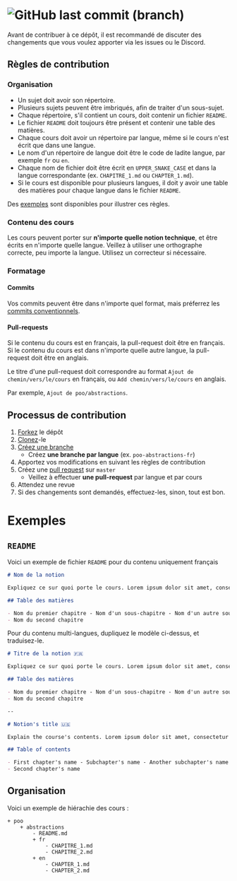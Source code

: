# ![GitHub last commit (branch)](https://img.shields.io/github/last-commit/readthedocs-fr/notions/master?label=derni%C3%A8re%20mise%20%C3%A0%20jour&style=flat-square)

Avant de contribuer à ce dépôt, il est recommandé de discuter des changements que vous voulez apporter via les issues ou le Discord.

## Règles de contribution

### Organisation

- Un sujet doit avoir son répertoire.
- Plusieurs sujets peuvent être imbriqués, afin de traiter d'un sous-sujet.
- Chaque répertoire, s'il contient un cours, doit contenir un fichier `README`.
- Le fichier `README` doit toujours être présent et contenir une table des matières.
- Chaque cours doit avoir un répertoire par langue, même si le cours n'est écrit que dans une langue.
- Le nom d'un répertoire de langue doit être le code de ladite langue, par exemple `fr` ou `en`.
- Chaque nom de fichier doit être écrit en `UPPER_SNAKE_CASE` et dans la langue correspondante (ex. `CHAPITRE_1.md` ou `CHAPTER_1.md`).
- Si le cours est disponible pour plusieurs langues, il doit y avoir une table des matières pour chaque langue dans le fichier `README`.

Des [exemples](#exemples) sont disponibles pour illustrer ces règles.

### Contenu des cours

Les cours peuvent porter sur **n'importe quelle notion technique**, et être écrits en n'importe quelle langue. Veillez à utiliser une orthographe correcte, peu importe la langue. Utilisez un correcteur si nécessaire.

### Formatage

#### Commits

Vos commits peuvent être dans n'importe quel format, mais préferrez les [commits conventionnels](http://conventionalcommits.org/).

#### Pull-requests

Si le contenu du cours est en français, la pull-request doit être en français. Si le contenu du cours est dans n'importe quelle autre langue, la pull-request doit être en anglais.

Le titre d'une pull-request doit correspondre au format `Ajout de chemin/vers/le/cours` en français, ou `Add chemin/vers/le/cours` en anglais.

Par exemple, `Ajout de poo/abstractions`.

## Processus de contribution

1. [Forkez](https://help.github.com/en/github/getting-started-with-github/fork-a-repo) le dépôt
2. [Clonez](https://help.github.com/en/github/creating-cloning-and-archiving-repositories/cloning-a-repository)-le
3. [Créez une branche](https://help.github.com/en/desktop/contributing-to-projects/creating-a-branch-for-your-work)
   - Créez **une branche par langue** (ex. `poo-abstractions-fr`)
4. Apportez vos modifications en suivant les règles de contribution
5. Créez une [pull request](https://help.github.com/en/github/collaborating-with-issues-and-pull-requests/creating-a-pull-request) sur `master`
   - Veillez à effectuer **une pull-request** par langue et par cours
6. Attendez une revue
7. Si des changements sont demandés, effectuez-les, sinon, tout est bon.

# Exemples

## `README`

Voici un exemple de fichier `README` pour du contenu uniquement français

```md
# Nom de la notion

Expliquez ce sur quoi porte le cours. Lorem ipsum dolor sit amet, consectetur adipiscing elit, sed do eiusmod tempor incididunt ut labore et dolore magna aliqua. Ut enim ad minim veniam, quis nostrud exercitation ullamco laboris nisi ut aliquip ex ea commodo consequat.

## Table des matières

- Nom du premier chapitre - Nom d'un sous-chapitre - Nom d'un autre sous-chapitre
- Nom du second chapitre
```

Pour du contenu multi-langues, dupliquez le modèle ci-dessus, et traduisez-le.

```md
# Titre de la notion 🇫🇷

Expliquez ce sur quoi porte le cours. Lorem ipsum dolor sit amet, consectetur adipiscing elit, sed do eiusmod tempor incididunt ut labore et dolore magna aliqua. Ut enim ad minim veniam, quis nostrud exercitation ullamco laboris nisi ut aliquip ex ea commodo consequat.

## Table des matières

- Nom du premier chapitre - Nom d'un sous-chapitre - Nom d'un autre sous-chapitre
- Nom du second chapitre

--

# Notion's title 🇺🇸

Explain the course's contents. Lorem ipsum dolor sit amet, consectetur adipiscing elit, sed do eiusmod tempor incididunt ut labore et dolore magna aliqua. Ut enim ad minim veniam, quis nostrud exercitation ullamco laboris nisi ut aliquip ex ea commodo consequat.

## Table of contents

- First chapter's name - Subchapter's name - Another subchapter's name
- Second chapter's name
```

## Organisation

Voici un exemple de hiérachie des cours :

```
+ poo
	+ abstractions
		- README.md
		+ fr
			- CHAPITRE_1.md
			- CHAPITRE_2.md
		+ en
			- CHAPTER_1.md
			- CHAPTER_2.md
```
